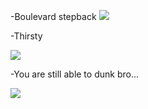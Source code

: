 -Boulevard stepback
![](https://lh3.googleusercontent.com/0zcd9q9_W8X2OgQI13eWIFuOsq-kt5Hbj9ZjRFNPFgxS41T40TYmIVV01RLvqAqLHAsB0OAdzDt3vM-bhcZduJVU19XytED2zi-Q3Fo0UF7GY6vwl6KGcDeMeqY06em8LNceATt9ehG-eTomHM_5Aix1YtK4bUUshBgAJOktzyGK2RmqNcdQIZqPDdgwof424evfytrOuJyY4Q0M7WVXC3DM8WHBlQdyJ793R555mn6J4ubCZL9Haq0OX1NY2TuC89agCzOzzQuyi6ebsTWqI30kiCV87NYR3mFG1k4Aq0yGwvr1ZcTPHMRxR-5mMvSAyKoCelfaMAlzilnx-sl3SNNMF4EmzlfqbGfyrGAAYY3_BL73K_T_8M2THg9UyCfR-Po-roGiYakz4cxcYXAKbSvCXmc6rl38iz-49IV2Rrr23jHf316oc7ulgtAwAkGMlDqOU0Vyk2X6c86OtQenK9Beh7wUhEgtJw8E9iUUn5b2V0gscYh-zzCE5evUbkgqtc_RE4PHIG7gn3MPEko9HBKCEcrfRjmR0DlsxLQXzHZljHaJHLvQLyfi08zeucME82l6-iPIX-Fi6DyGZKvAooMJFdgNRZ1vN7w-CI3RrXxcaszu=w215-h205-no)

-Thirsty

![](https://lh3.googleusercontent.com/-EgI8FTg-xO8pAN3A98yVy2r5Pqzb_DBfZ1fkuhft6eHqntkWf3ovvwcu93Wo4CraGlZkDqf_WdF4qhi4hcuoEav6S1v8ZDG6o50eUzo_ikilvOG3WjmFhrrnUn7xrlqVzc0c2xR8wnGw0-D692qjj64rAjd5roVco4eYCoZ1fFPdoKaI3nlFCV95haqsm2IpWP2dKz9KXJsbjFaTmBPqNiT5Ov4oGPX3FjZsdDBGfEE4p3djXrxf8DVIjjy6SxD2uewjdrZNiS0_sRXw5c1ndPFVV5RbGfEvnIvWBO0_XoTAgHvY1LTdDVmPLYae4ZMaeE11Ramu3lj0dVz72JnGomPFBg14JKUZBLC7TBgDshlK8DZua_v741eM1IojbR6_fur03YMj_luWVh37bygU3sSuGQYqeSxt9gtzsEN7B7VJCzdHvGi7uc_RMYrIn7_Dk8LGDKl7cDup2bSbrd0lzqsb22NcZEsdNULVavTonM8YDA7hYKsxB7ARrXy19hKfh_MLjETFO0VfKM3wpoJBGphBBfqyezLwIhrjQX9Mjt1GiTJ4l2QdB6Q-ya6F3cjb77A5QwtdRsv0faI8cPtw3ZWBNICFOp4Fso2TE72hfZrYo4b=w119-h212-no)

-You are still able to dunk bro...

![](https://lh3.googleusercontent.com/xeKUjhpA-gTGP0Z0GmcMBXuJL43pn15Xx87daltrY-RVcSf8h6cWOUGLm8dx0-MmbPfi_7fbfghcy08eQnXPqtGMtY1MvYyeYzcWolHPP4o5w61wrG_uTOC1W4P9sX4fqU4yWBJ2kwjQyCJXrOG8r1-6MWh28D76AY2zFTks3DNxGlSvQ0LdOopGcM4aqs-y0-rj-YqMR-8whirR8unESzU5HvzGt3As2gNQHkeiJ6bVIHjEC65g81YTWEtu_-ThbuKP_AHkQANx7fWRgX86YaJLJzI372mO3kOvHT3qe7lmwhrT1zPWYkbBgMKi2nsHJtI61couR14W4_8-4vMAHRCR1jm-Ri17jevbybriEUp-OkB84kRjw59CrBpNYGjYPU3nqw8WS52k4WvM-AbWIhrhhINJg3FMItK40FgGBuXyVkjzjXw1zgXK6_UU4rbV74pOr5FJaairjYSq4J4OWBFRBKDOcKlJoGyT_z_KoMtDk3n30oqysK_RmbpFWGy9YzG-PJn00H8ik_xOe36ZZDy7VD3tAQjiU_VKezvY1YcShCy8UYJg3DUIpprN2dmpTOAVFoUCc444W-2eXjLwZHDvl-CDoEht6IXabmQm5e8hUw1vpsEG=w253-h450-no)
